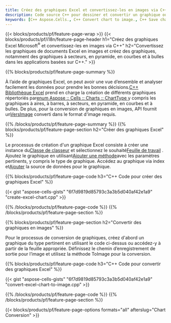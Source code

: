 ```yaml
---
title: Créez des graphiques Excel et convertissez-les en images via C++
description: Code source C++ pour dessiner et convertir un graphique ou un diagramme dans Excel Microsoft à l'aide de la bibliothèque C++
keywords: [C++ Aspose.Cells., C++ Convert chart to image., C++ Save chart to image., C++ chart to image., create charts in C++., insert charts in C++., manage charts in C++]
---
```

{{< blocks/products/pf/feature-page-wrap >}}
{{< blocks/products/pf/i18n/feature-page-header h1="Créez des graphiques Excel Microsoft<sup>&reg;</sup> et convertissez-les en images via C++" h2="Convertissez les graphiques de documents Excel en images et créez des graphiques, notamment des graphiques à secteurs, en pyramide, en courbes et à bulles dans les applications basées sur C++." >}}

{{% blocks/products/pf/feature-page-summary %}}

 À l’aide de graphiques Excel, on peut avoir une vue d’ensemble et analyser facilement les données pour prendre les bonnes décisions.[C++ Bibliothèque Excel](/cells/fr/cpp/) prend en charge la création de différents graphiques répertoriés par[enum Aspose :: Cells :: Charts :: ChartType
](https://reference.aspose.com/cells/cpp/aspose.cells.charts/charttype/) y compris les graphiques à aires, à barres, à secteurs, en pyramide, en courbes et à bulles. De plus, pour la conversion de graphiques en images, API fournit un[VersImage](https://reference.aspose.com/cells/cpp/aspose.cells.charts/chart/toimage/) converti dans le format d'image requis.

{{% /blocks/products/pf/feature-page-summary %}}
{{% blocks/products/pf/feature-page-section h2="Créer des graphiques Excel" %}}

 Le processus de création d'un graphique Excel consiste à créer une instance du[Classe de classeur](https://reference.aspose.com/cells/cpp/aspose.cells/workbook/) et sélectionnez le souhaité[Feuille de travail](https://reference.aspose.com/cells/cpp/aspose.cells/worksheet/) . Ajoutez le graphique en utilisant[Ajouter une méthode](https://reference.aspose.com/cells/cpp/aspose.cells.charts/chartcollection/add/)avec les paramètres pertinents, y compris le type de graphique. Accédez au graphique via index et[Ajouter](https://reference.aspose.com/cells/cpp/aspose.cells.charts/seriescollection/add/) la source de données pour le graphique.

{{% blocks/products/pf/feature-page-code h3="C++ Code pour créer des graphiques Excel" %}}

{{< gist "aspose-cells-gists" "6f7d9819d85793c3a3b5d040af42e1a9" "create-excel-chart.cpp" >}}

{{% /blocks/products/pf/feature-page-code %}}
{{% /blocks/products/pf/feature-page-section %}}

{{% blocks/products/pf/feature-page-section h2="Convertir des graphiques en images" %}}


Pour le processus de conversion de graphiques, créez d'abord un graphique du type pertinent en utilisant le code ci-dessus ou accédez-y à partir de la feuille appropriée. Définissez le chemin d’enregistrement de sortie pour l’image et utilisez la méthode ToImage pour la conversion.

 
{{% blocks/products/pf/feature-page-code h3="C++ Code pour convertir des graphiques Excel" %}}

{{< gist "aspose-cells-gists" "6f7d9819d85793c3a3b5d040af42e1a9" "convert-excel-chart-to-image.cpp" >}}

{{% /blocks/products/pf/feature-page-code %}}
{{% /blocks/products/pf/feature-page-section %}}

{{< blocks/products/pf/feature-page-options formats="all" afterslug="Chart Conversion" >}}
